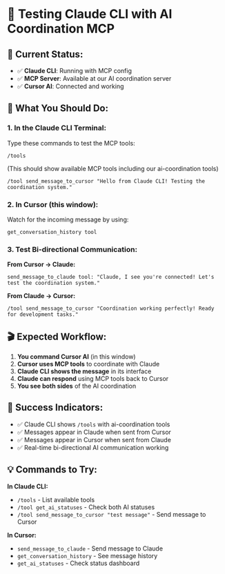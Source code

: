 # 🧪 Testing Claude CLI with AI Coordination MCP

## 🎯 **Current Status:**
- ✅ **Claude CLI**: Running with MCP config
- ✅ **MCP Server**: Available at our AI coordination server
- ✅ **Cursor AI**: Connected and working

## 🔧 **What You Should Do:**

### **1. In the Claude CLI Terminal:**
Type these commands to test the MCP tools:

```
/tools
```
(This should show available MCP tools including our ai-coordination tools)

```
/tool send_message_to_cursor "Hello from Claude CLI! Testing the coordination system."
```

### **2. In Cursor (this window):**
Watch for the incoming message by using:
```
get_conversation_history tool
```

### **3. Test Bi-directional Communication:**

**From Cursor → Claude:**
```
send_message_to_claude tool: "Claude, I see you're connected! Let's test the coordination system."
```

**From Claude → Cursor:**
```
/tool send_message_to_cursor "Coordination working perfectly! Ready for development tasks."
```

## 🎬 **Expected Workflow:**

1. **You command Cursor AI** (in this window)
2. **Cursor uses MCP tools** to coordinate with Claude
3. **Claude CLI shows the message** in its interface
4. **Claude can respond** using MCP tools back to Cursor
5. **You see both sides** of the AI coordination

## 🚀 **Success Indicators:**

- ✅ Claude CLI shows `/tools` with ai-coordination tools
- ✅ Messages appear in Claude when sent from Cursor
- ✅ Messages appear in Cursor when sent from Claude
- ✅ Real-time bi-directional AI communication working

## 💡 **Commands to Try:**

**In Claude CLI:**
- `/tools` - List available tools
- `/tool get_ai_statuses` - Check both AI statuses
- `/tool send_message_to_cursor "test message"` - Send message to Cursor

**In Cursor:**
- `send_message_to_claude` - Send message to Claude
- `get_conversation_history` - See message history
- `get_ai_statuses` - Check status dashboard 